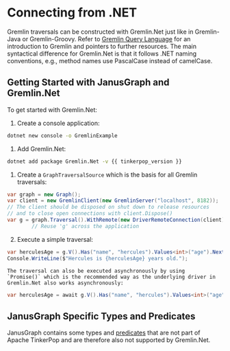 # Connecting from .NET

Gremlin traversals can be constructed with Gremlin.Net just like in
Gremlin-Java or Gremlin-Groovy. Refer to [Gremlin Query Language](../basics/gremlin.md) for an
introduction to Gremlin and pointers to further resources. The main
syntactical difference for Gremlin.Net is that it follows .NET naming
conventions, e.g., method names use PascalCase instead of camelCase.

## Getting Started with JanusGraph and Gremlin.Net

To get started with Gremlin.Net:

1.  Create a console application:
```bash
dotnet new console -o GremlinExample
```

1.  Add Gremlin.Net:
```bash
dotnet add package Gremlin.Net -v {{ tinkerpop_version }}
```

1.  Create a `GraphTraversalSource` which is the basis for all Gremlin
    traversals:
```csharp
var graph = new Graph();
var client = new GremlinClient(new GremlinServer("localhost", 8182));
// The client should be disposed on shut down to release resources
// and to close open connections with client.Dispose()
var g = graph.Traversal().WithRemote(new DriverRemoteConnection(client));
        // Reuse 'g' across the application
```

2.  Execute a simple traversal:
```csharp
var herculesAge = g.V().Has("name", "hercules").Values<int>("age").Next();
Console.WriteLine($"Hercules is {herculesAge} years old.");
```
    The traversal can also be executed asynchronously by using
    `Promise()` which is the recommended way as the underlying driver in
    Gremlin.Net also works asynchronously:
```csharp
var herculesAge = await g.V().Has("name", "hercules").Values<int>("age").Promise(t => t.Next());
```
## JanusGraph Specific Types and Predicates

JanusGraph contains some types and [predicates](../index-backend/search-predicates.md) that
are not part of Apache TinkerPop and are therefore also not supported by
Gremlin.Net.

